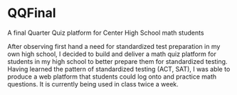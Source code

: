 # QQFinal
A final Quarter Quiz platform for Center High School math students

After observing first hand a need for standardized test preparation in my own high school, I decided to build and deliver a math quiz platform for students in my high school to better prepare them for standardized testing. Having learned the pattern of standardized testing (ACT, SAT), I was able to produce a web platform that students could log onto and practice math questions. It is currently being used in class twice a week. 
